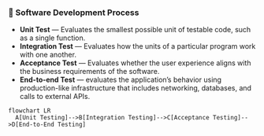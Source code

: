 ### :pineapple: Software Development Process

- **Unit Test** — Evaluates the smallest possible unit of testable code, such as a single function.
- **Integration Test** — Evaluates how the units of a particular program work with one another.
- **Acceptance Test** — Evaluates whether the user experience aligns with the business requirements of the software.
- **End-to-end Test** — evaluates the application’s behavior using production-like infrastructure that includes networking, databases, and calls to external APIs.

```mermaid
flowchart LR
  A[Unit Testing]-->B[Integration Testing]-->C[Acceptance Testing]-->D[End-to-End Testing]
```
